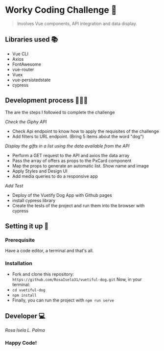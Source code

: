 # Worky Coding Challenge 🚀

> Involves Vue components, API integration and data display.

## Libraries used 📚

- Vue CLI
- Axios
- FontAwesome
- vue-router
- Vuex
- vue-persistedstate
- cypress

## Development process 👷🏽‍♀️

The are the steps I followed to complete the challenge

_Check the Giphy API_

- Check Api endpoint to know how to apply the requisites of the challenge
- Add filters to URL endpoint. (Bring 5 items about the word "dog")

_Display the gifts in a list using the data available from the API_

- Perform a GET request to the API and axios the data array
- Pass the array of offers as props to the PxCard component
- Map the props to generate an automatic list. Show name and image
- Apply Styles and Design UI
- Add media queries to do a responsive app

_Add Test_

- Deploy of the Vuetify Dog App with Github pages
- install cypress library
- Create the tests of the project and run them into the browser with cypress

## Setting it up 🔧

### Prerequisite

Have a code editor, a terminal and that's all.

### Installation

- Fork and clone this repository: `https://github.com/RosaIsela31/vuetiful-dog.git`
  Now, in your terminal:
- `cd vuetiful-dog`
- `npm install`
- Finally, you can run the project with `npm run serve`

## Developer 💻

_Rosa Isela L. Palma_

### Happy Code!
